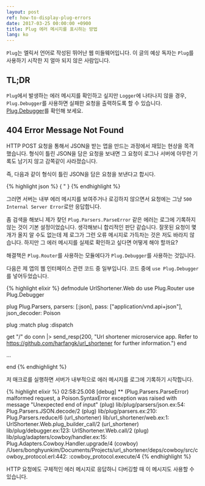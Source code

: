 ```yaml
---
layout: post
ref: how-to-display-plug-errors
date: 2017-03-25 00:00:00 +0900
title: Plug 에러 메시지를 표시하는 방법
lang: ko
---
```


`Plug`는 엘릭서 언어로 작성된 뛰어난 웹 미들웨어입니다. 이 글의 예상 독자는 `Plug`를 사용하기 시작한 지 얼마 되지 않은 사람입니다.

## TL;DR

`Plug`에서 발생하는 에러 메시지를 확인하고 싶지만 `Logger`에 나타나지 않을 경우, `Plug.Debugger`를 사용하면 실패한 요청을 출력하도록 할 수 있습니다. [Plug.Debugger](https://hexdocs.pm/plug/Plug.Debugger.html#content)를 확인해 보세요.

## 404 Error Message Not Found

HTTP POST 요청을 통해서 JSON을 받는 앱을 만드는 과정에서 재밌는 현상을 목격했습니다. 형식이 틀린 JSON을 담은 요청을 보내면 그 요청이 로그나 서버에 아무런 기록도 남기지 않고 감쪽같이 사라졌습니다.

즉, 다음과 같이 형식이 틀린 JSON을 담은 요청을 보낸다고 합시다.

{% highlight json %}
{
  "
}
{% endhighlight %}

그러면 서버는 내부 에러 메시지를 보여주거나 로깅하지 않으면서 요청에는 그냥 `500 Internal Server Error`로만 응답합니다.

좀 검색을 해보니 제가 찾던 `Plug.Parsers.ParseError` 같은 에러는 로그에 기록하지 않는 것이 기본 설정이었습니다. 생각해보니 합리적인 판단 같습니다. 잘못된 요청이 몇 개가 올지 알 수도 없는데 제 로그가 그런 오류 메시지로 가득차는 것은 저도 바라지 않습니다. 하지만 그 에러 메시지를 실제로 확인하고 싶다면 어떻게 해야 할까요?

해결책은  `Plug.Router`를 사용하는 모듈에다가 `Plug.Debugger`를 사용하는 것입니다.

다음은 제 앱의 웹 인터페이스 관련 코드 중 일부입니다. 코드 중에 `use Plug.Debugger`를 넣어두었습니다.

{% highlight elixir %}
defmodule UrlShortener.Web do
  use Plug.Router
  use Plug.Debugger

  plug Plug.Parsers, parsers: [:json],
                     pass: ["application/vnd.api+json"],
                     json_decoder: Poison

  plug :match
  plug :dispatch

  get "/" do
    conn
    |> send_resp(200, "Url shortener microservice app. Refer to https://github.com/harfangk/url_shortener for further information.")
  end

  ...
  
end
{% endhighlight %}

저 매크로를 실행하면 서버가 내부적으로 에러 메시지를 로그에 기록하기 시작합니다.

{% highlight elixir %}
02:58:25.008 [debug] ** (Plug.Parsers.ParseError) malformed request, a Poison.SyntaxError exception was raised with message "Unexpected end of input"
    (plug) lib/plug/parsers/json.ex:54: Plug.Parsers.JSON.decode/2
    (plug) lib/plug/parsers.ex:210: Plug.Parsers.reduce/6
    (url_shortener) lib/url_shortener/web.ex:1: UrlShortener.Web.plug_builder_call/2
    (url_shortener) lib/plug/debugger.ex:123: UrlShortener.Web.call/2
    (plug) lib/plug/adapters/cowboy/handler.ex:15: Plug.Adapters.Cowboy.Handler.upgrade/4
    (cowboy) /Users/bonghyunkim/Documents/Projects/url_shortener/deps/cowboy/src/cowboy_protocol.erl:442: :cowboy_protocol.execute/4
{% endhighlight %}

HTTP 요청에도 구체적인 에러 메시지로 응답하니 디버깅할 때 이 메시지도 사용할 수 있습니다.